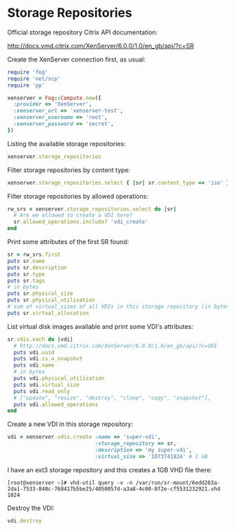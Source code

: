 # Storage Repositories

Official storage repository Citrix API documentation:

http://docs.vmd.citrix.com/XenServer/6.0.0/1.0/en_gb/api/?c=SR

Create the XenServer connection first, as usual:

```ruby
require 'fog'
require 'net/scp'
require 'pp'

xenserver = Fog::Compute.new({
  :provider => 'XenServer',
  :xenserver_url => 'xenserver-test',
  :xenserver_username => 'root',
  :xenserver_password => 'secret',
})
```

Listing the available storage repositories:

```ruby
xenserver.storage_repositories
```


Filter storage repositories by content type:

```ruby
xenserver.storage_repositories.select { |sr| sr.content_type == 'iso' }
```

Filter storage repositories by allowed operations:

```ruby
rw_srs = xenserver.storage_repositories.select do |sr|
  # Are we allowed to create a VDI here?
  sr.allowed_operations.include? 'vdi_create'
end
```

Print some attributes of the first SR found:

```ruby
sr = rw_srs.first
puts sr.name
puts sr.description
puts sr.type
puts sr.tags
# in bytes
puts sr.physical_size
puts sr.physical_utilisation
# sum of virtual_sizes of all VDIs in this storage repository (in bytes)
puts sr.virtual_allocation
```

List virtual disk images available and print some VDI's attributes:

```ruby
sr.vdis.each do |vdi|
  # http://docs.vmd.citrix.com/XenServer/6.0.0/1.0/en_gb/api/?c=VDI
  puts vdi.uuid
  puts vdi.is_a_snapshot
  puts vdi.name
  # in bytes
  puts vdi.physical_utilisation
  puts vdi.virtual_size
  puts vdi.read_only
  # ["update", "resize", "destroy", "clone", "copy", "snapshot"],
  puts vdi.allowed_operations
end
```

Create a new VDI in this storage repository:

```ruby
vdi = xenserver.vdis.create :name => 'super-vdi',
                            :storage_repository => sr,
                            :description => 'my super-vdi',
                            :virtual_size => '1073741824' # 1 GB
```

I have an ext3 storage repository and this creates a 1GB VHD file there:

    [root@xenserver ~]# vhd-util query -v -n /var/run/sr-mount/6edd263a-2da1-7533-840c-768417b5be25/4050057d-a3a8-4c00-8f2e-cf5531232921.vhd
    1024

Destroy the VDI:

```ruby
vdi.destroy
```

